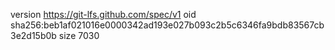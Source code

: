 version https://git-lfs.github.com/spec/v1
oid sha256:beb1af021016e0000342ad193e027b093c2b5c6346fa9bdb83567cb3e2d15b0b
size 7030
